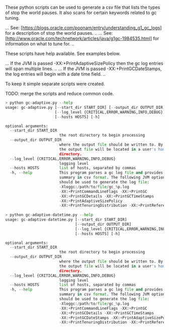 These python scripts can be used to generate a csv file that lists the types of stop the world pauses. It also scans for certain keywords related to gc tuning.

... See: [https://blogs.oracle.com/poonam/entry/understanding_g1_gc_logs] for a description of stop the world pauses. ..
... See: [http://www.oracle.com/technetwork/articles/java/g1gc-1984535.html] for information on what to tune for. ..

These scripts have help available. See examples below.

... If the JVM is passed -XX:+PrintAdaptiveSizePolicy then the gc log entries will span multiple lines. ..
... If the JVM is passed -XX:+PrintGCDateStamps, the log entries will begin with a date time field. ..

To keep it simple separate scripts were created.

TODO: merge the scripts and reduce common code.

```python
> python gc-adaptive.py --help
usage: gc-adaptive.py [--start_dir START_DIR] [--output_dir OUTPUT_DIR]
                      [--log_level {CRITICAL,ERROR,WARNING,INFO,DEBUG}]
                      [--hosts HOSTS] [-h]

optional arguments:
  --start_dir START_DIR
                        the root directory to begin processing
  --output_dir OUTPUT_DIR
                        where the output file should be written to. By default
                        the output file will be located in a user's home
                        directory.
  --log_level {CRITICAL,ERROR,WARNING,INFO,DEBUG}
                        logging level
  --hosts HOSTS         list of hosts, separated by commas
  -h, --help            This program parses a gc log file and provides a
                        summary in csv format. The following JVM options
                        should be used to generate the log file:
                        -Xloggc:/path/to/file/gc_%p.log
                        -XX:+PrintCommandLineFlags -XX:+PrintGC
                        -XX:+PrintGCDetails -XX:+PrintGCTimeStamps
                        -XX:+PrintAdaptiveSizePolicy
                        -XX:+PrintTenuringDistribution -XX:+PrintReferenceGC
                        
> python gc-adaptive-datetime.py --help
usage: gc-adaptive-datetime.py [--start_dir START_DIR]
                               [--output_dir OUTPUT_DIR]
                               [--log_level {CRITICAL,ERROR,WARNING,INFO,DEBUG}]
                               [--hosts HOSTS] [-h]

optional arguments:
  --start_dir START_DIR
                        the root directory to begin processing
  --output_dir OUTPUT_DIR
                        where the output file should be written to. By default
                        the output file will be located in a user's home
                        directory.
  --log_level {CRITICAL,ERROR,WARNING,INFO,DEBUG}
                        logging level
  --hosts HOSTS         list of hosts, separated by commas
  -h, --help            This program parses a gc log file and provides a
                        summary in csv format. The following JVM options
                        should be used to generate the log file:
                        -Xloggc:/path/to/file/gc_%p.log
                        -XX:+PrintCommandLineFlags -XX:+PrintGC
                        -XX:+PrintGCDetails -XX:+PrintGCTimeStamps
                        -XX:+PrintGCDateStamps -XX:+PrintAdaptiveSizePolicy
                        -XX:+PrintTenuringDistribution -XX:+PrintReferenceGC                        
```

